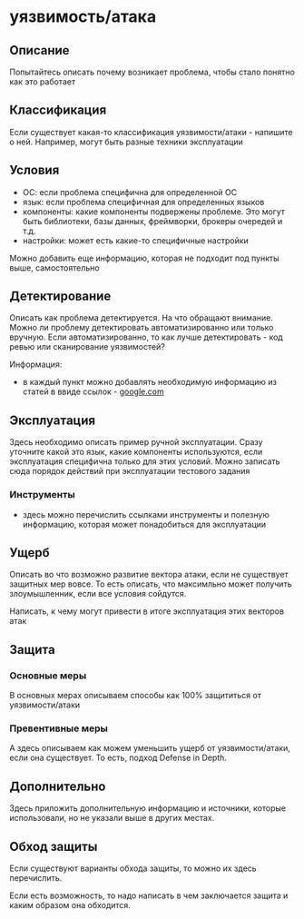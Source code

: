 # уязвимость/атака

## Описание
Попытайтесь описать почему возникает проблема, чтобы стало понятно как это работает

## Классификация
Если существует какая-то классификация уязвимости/атаки - напишите о ней. Например, могут быть разные техники эксплуатации

## Условия
- ОС: если проблема специфична для определенной ОС
- язык: если проблема специфичная для определенных языков
- компоненты: какие компоненты подвержены проблеме. Это могут быть библиотеки, базы данных, фреймворки, брокеры очередей и т.д.
- настройки: может есть какие-то специфичные настройки

Можно добавить еще информацию, которая не подходит под пункты выше, самостоятельно

## Детектирование
Описать как проблема детектируется. На что обращают внимание. Можно ли проблему детектировать автоматизированно или только вручную.
Если автоматизированно, то как лучше детектировать - код ревью или сканирование уязвимостей?

Информация:
- в каждый пункт можно добавлять необходимую информацию из статей в ввиде ссылок - [google.com](https://www.google.com)

## Эксплуатация
Здесь необходимо описать пример ручной эксплуатации. Сразу уточните какой это язык, какие компоненты используются, если эксплуатация специфична только для этих условий. Можно записать сюда порядок действий при эксплуатации тестового задания

### Инструменты
- здесь можно перечислить ссылками инструменты и полезную информацию, которая может понадобиться для эксплуатации

## Ущерб
Описать во что возможно развитие вектора атаки, если не существует защитных мер вовсе. То есть описать, что максимльно может получить злоумышленник, если все условия сойдутся.

Написать, к чему могут привести в итоге эксплуатация этих векторов атак

## Защита
### Основные меры
В основных мерах описываем способы как 100% защититься от уязвимости/атаки

### Превентивные меры
А здесь описываем как можем уменьшить ущерб от уязвимости/атаки, если она существует. То есть, подход Defense in Depth.

## Дополнительно
Здесь приложить дополнительную информацию и источники, которые использовали, но не указали выше в других местах.

## Обход защиты
Если существуют варианты обхода защиты, то можно их здесь перечислить.

Если есть возможность, то надо написать в чем заключается защита и каким образом она обходится.